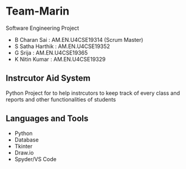 # Team-Marin
Software Engineering Project

* B Charan Sai   		: AM.EN.U4CSE19314 (Scrum Master)
* S Satha Harthik 	: AM.EN.U4CSE19352
* G Srija 	: AM.EN.U4CSE19365
* K Nitin Kumar	: AM.EN.U4CSE19329

## Instrcutor Aid System

Python Project for to help instrcutors to keep track of every class and reports and other functionalities of students


## Languages and Tools

* Python
* Database
* Tkinter
* Draw.io
* Spyder/VS Code
 
